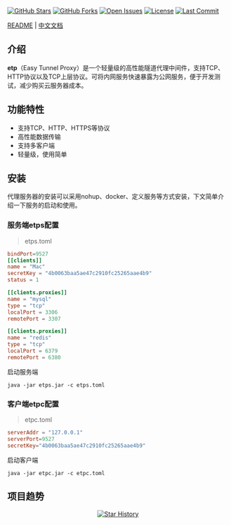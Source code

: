 [![GitHub Stars](https://img.shields.io/github/stars/xilio-dev/etp?style=for-the-badge&logo=github)](https://github.com/xilio-dev/etp)
[![GitHub Forks](https://img.shields.io/github/forks/xilio-dev/etp?style=for-the-badge&logo=github)](https://github.com/xilio-dev/etp)
[![Open Issues](https://img.shields.io/github/issues/xilio-dev/etp?style=for-the-badge)](https://github.com/xilio-dev/etp/issues)
[![License](https://img.shields.io/github/license/xilio-dev/etp?style=for-the-badge)](https://github.com/xilio-dev/etp/blob/main/LICENSE)
[![Last Commit](https://img.shields.io/github/last-commit/xilio-dev/etp?style=for-the-badge)](https://github.com/xilio-dev/etp/commits)

[README](README.md) | [中文文档](README_ZH.md)
## 介绍
  **etp**（Easy Tunnel Proxy）是一个轻量级的高性能隧道代理中间件，支持TCP、HTTP协议以及TCP上层协议。可将内网服务快速暴露为公网服务，便于开发测试，减少购买云服务器成本。
## 功能特性
- 支持TCP、HTTP、HTTPS等协议
- 高性能数据传输
- 支持多客户端
- 轻量级，使用简单
## 安装
代理服务器的安装可以采用nohup、docker、定义服务等方式安装，下文简单介绍一下服务的启动和使用。
### 服务端etps配置
>etps.toml
```toml 
bindPort=9527
[[clients]]
name = "Mac"
secretKey = "4b0063baa5ae47c2910fc25265aae4b9"
status = 1 

[[clients.proxies]]
name = "mysql"
type = "tcp"
localPort = 3306
remotePort = 3307

[[clients.proxies]]
name = "redis"
type = "tcp"
localPort = 6379
remotePort = 6380
```
启动服务端
```shell
java -jar etps.jar -c etps.toml
```
### 客户端etpc配置
>etpc.toml 

```toml
serverAddr = "127.0.0.1"
serverPort=9527
secretKey="4b0063baa5ae47c2910fc25265aae4b9"
```
启动客户端
```shell
java -jar etpc.jar -c etpc.toml
```
## 项目趋势
<p align="center">
  <a href="https://github.com/xilio-dev/etp/stargazers">
    <img src="https://api.star-history.com/svg?repos=xilio-dev/etp&type=Date" alt="Star History">
  </a>
</p>


